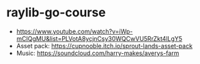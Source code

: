 # raylib-go-course

* https://www.youtube.com/watch?v=iWp-mCIQgMU&list=PLVotA8ycjnCsy30WQCwVU5RrZkt4lLgY5
* Asset pack: https://cupnooble.itch.io/sprout-lands-asset-pack
* Music: https://soundcloud.com/harry-makes/averys-farm
